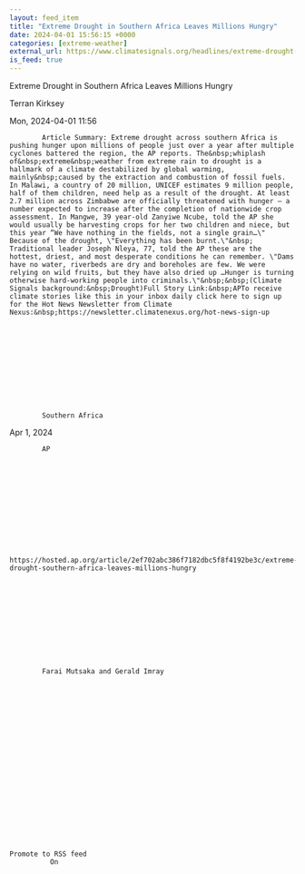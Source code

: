 ```yaml
---
layout: feed_item
title: "Extreme Drought in Southern Africa Leaves Millions Hungry"
date: 2024-04-01 15:56:15 +0000
categories: [extreme-weather]
external_url: https://www.climatesignals.org/headlines/extreme-drought-southern-africa-leaves-millions-hungry
is_feed: true
---
```


Extreme Drought in Southern Africa Leaves Millions Hungry















Terran Kirksey


















Mon, 2024-04-01 11:56
















            Article Summary: Extreme drought across southern Africa is pushing hunger upon millions of people just over a year after multiple cyclones battered the region, the AP reports. The&nbsp;whiplash of&nbsp;extreme&nbsp;weather from extreme rain to drought is a hallmark of a climate destabilized by global warming, mainly&nbsp;caused by the extraction and combustion of fossil fuels. In Malawi, a country of 20 million, UNICEF estimates 9 million people, half of them children, need help as a result of the drought. At least 2.7 million across Zimbabwe are officially threatened with hunger — a number expected to increase after the completion of nationwide crop assessment. In Mangwe, 39 year-old Zanyiwe Ncube, told the AP she would usually be harvesting crops for her two children and niece, but this year “We have nothing in the fields, not a single grain…\" Because of the drought, \"Everything has been burnt.\"&nbsp; Traditional leader Joseph Nleya, 77, told the AP these are the hottest, driest, and most desperate conditions he can remember. \"Dams have no water, riverbeds are dry and boreholes are few. We were relying on wild fruits, but they have also dried up …Hunger is turning otherwise hard-working people into criminals.\"&nbsp;&nbsp;(Climate Signals background:&nbsp;Drought)Full Story Link:&nbsp;APTo receive climate stories like this in your inbox daily click here to sign up for the Hot News Newsletter from Climate Nexus:&nbsp;https://newsletter.climatenexus.org/hot-news-sign-up
      











            Southern Africa
      











            




Apr 1, 2024




      











            AP
      











            https://hosted.ap.org/article/2ef702abc386f7182dbc5f8f4192be3c/extreme-drought-southern-africa-leaves-millions-hungry
      











            Farai Mutsaka and Gerald Imray
      




















  
    Promote to RSS feed
              On
